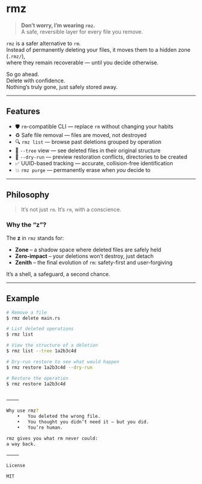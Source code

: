 # rmz

> **Don’t worry, I’m wearing `rmz`.**  
> A safe, reversible layer for every file you remove.

`rmz` is a safer alternative to `rm`.  
Instead of permanently deleting your files, it moves them to a hidden zone (`.rmz/`),  
where they remain recoverable — until you decide otherwise.

So go ahead.  
Delete with confidence.  
Nothing’s truly gone, just safely stored away.

---

## Features

- 🛡️ `rm`-compatible CLI — replace `rm` without changing your habits
- ♻️ Safe file removal — files are moved, not destroyed
- 🔍 `rmz list` — browse past deletions grouped by operation
- 🌲 `--tree` view — see deleted files in their original structure
- 🧪 `--dry-run` — preview restoration conflicts, directories to be created
- ✅ UUID-based tracking — accurate, collision-free identification
- 💥 `rmz purge` — permanently erase when *you* decide to

---

## Philosophy

> It’s not just `rm`. It’s `rm`, with a conscience.

### Why the “z”?

The **z** in `rmz` stands for:

- **Zone** – a shadow space where deleted files are safely held
- **Zero-impact** – your deletions won’t destroy, just detach
- **Zenith** – the final evolution of `rm`: safety-first and user-forgiving

It’s a shell, a safeguard, a second chance.

---

## Example

```bash
# Remove a file
$ rmz delete main.rs

# List deleted operations
$ rmz list

# View the structure of a deletion
$ rmz list --tree 1a2b3c4d

# Dry-run restore to see what would happen
$ rmz restore 1a2b3c4d --dry-run

# Restore the operation
$ rmz restore 1a2b3c4d


⸻

Why use rmz?
	•	You deleted the wrong file.
	•	You thought you didn’t need it — but you did.
	•	You’re human.

rmz gives you what rm never could:
a way back.

⸻

License

MIT
